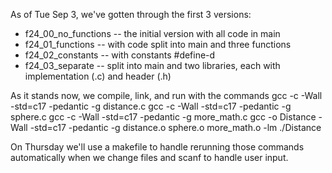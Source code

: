 As of Tue Sep 3, we've gotten through the first 3 versions:
* f24_00_no_functions -- the initial version with all code in main
* f24_01_functions -- with code split into main and three functions
* f24_02_constants -- with constants #define-d
* f24_03_separate -- split into main and two libraries, each with implementation (.c) and header (.h)

As it stands now, we compile, link, and run with the commands
    gcc -c -Wall -std=c17 -pedantic -g distance.c
    gcc -c -Wall -std=c17 -pedantic -g sphere.c
    gcc -c -Wall -std=c17 -pedantic -g more_math.c
    gcc -o Distance -Wall -std=c17 -pedantic -g distance.o sphere.o more_math.o -lm
    ./Distance

On Thursday we'll use a makefile to handle rerunning those commands automatically when we change files and scanf to handle user input.
